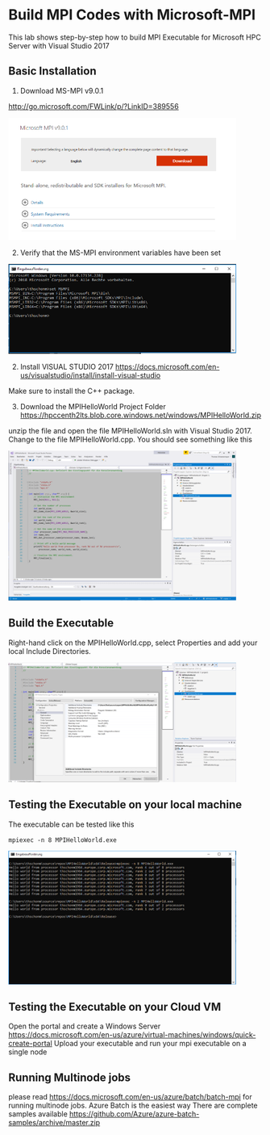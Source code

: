 # Build MPI Codes with Microsoft-MPI

This lab shows step-by-step how to build MPI Executable for Microsoft HPC Server with Visual Studio 2017

## Basic Installation 
 
1. Download MS-MPI v9.0.1 

http://go.microsoft.com/FWLink/p/?LinkID=389556

<img src="https://github.com/schoenemeyer/Microsoft-MPI/blob/master/pictures/download-mpi.PNG" width="452">


2. Verify that the MS-MPI environment variables have been set 
 
<img src="https://github.com/schoenemeyer/Microsoft-MPI/blob/master/setmsmpi.PNG" width="452">

2. Install  VISUAL STUDIO 2017
https://docs.microsoft.com/en-us/visualstudio/install/install-visual-studio

Make sure to install the C++ package.

3. Download the MPIHelloWorld Project Folder 
https://hpccenth2lts.blob.core.windows.net/windows/MPIHelloWorld.zip

unzip the file and open the file MPIHelloWorld.sln with Visual Studio 2017. 
Change to the file MPIHelloWorld.cpp. You should see something like this 

<img src="https://github.com/schoenemeyer/Microsoft-MPI/blob/master/pictures/mpihelloworldcpp.PNG" width="452">

## Build the Executable

Right-hand click on the MPIHelloWorld.cpp, select Properties and add your local Include Directories.


<img src="https://github.com/schoenemeyer/Microsoft-MPI/blob/master/pictures/settings-include.PNG" width="452">



## Testing the Executable on your local machine 

The executable can be tested like this

```
mpiexec -n 8 MPIHelloWorld.exe
```


<img src="https://github.com/schoenemeyer/Microsoft-MPI/blob/master/pictures/mpirun-windows.PNG" width="452">


## Testing the Executable on your Cloud VM

Open the portal and create a Windows Server
https://docs.microsoft.com/en-us/azure/virtual-machines/windows/quick-create-portal
Upload your executable and run your mpi executable on a single node

## Running Multinode jobs 

please read https://docs.microsoft.com/en-us/azure/batch/batch-mpi for running multinode jobs. Azure Batch is the easiest way 
There are complete samples available
https://github.com/Azure/azure-batch-samples/archive/master.zip



